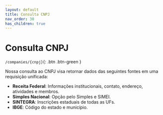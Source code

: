 ```yaml
---
layout: default
title: Consulta CNPJ
nav_order: 30
has_children: true
---
```


# Consulta CNPJ

`/companies/{cnpj}`{: .btn .btn-green }

Nossa consulta ao CNPJ visa retornar dados das seguintes fontes em uma requisição unificada:
- **Receita Federal**: Informações institucionais, contato, endereço, atividades e membros.
- **Simples Nacional**: Opção pelo Simples e SIMEI.
- **SINTEGRA**: Inscrições estaduais de todas as UFs.
- **IBGE**: Código do estado e município.
